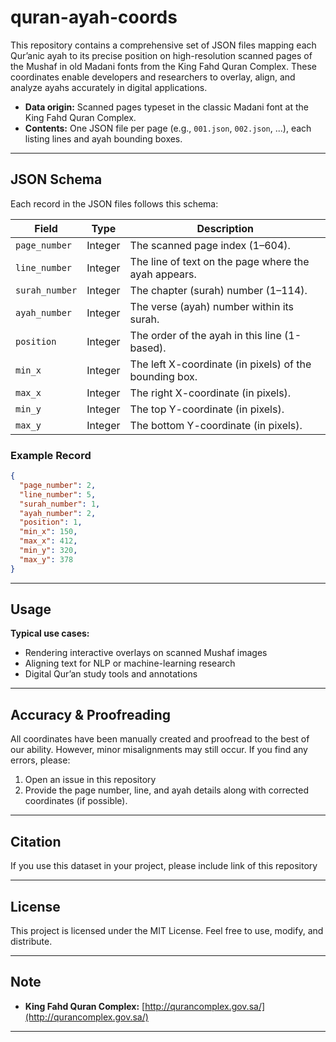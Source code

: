 # quran-ayah-coords

This repository contains a comprehensive set of JSON files mapping each Qur’anic ayah to its precise position on high-resolution scanned pages of the Mushaf in old Madani fonts from the King Fahd Quran Complex. These coordinates enable developers and researchers to overlay, align, and analyze ayahs accurately in digital applications.

- **Data origin:** Scanned pages typeset in the classic Madani font at the King Fahd Quran Complex.
- **Contents:** One JSON file per page (e.g., `001.json`, `002.json`, ...), each listing lines and ayah bounding boxes.

---

## JSON Schema

Each record in the JSON files follows this schema:

| Field          | Type    | Description                                            |
| -------------- | ------- | ------------------------------------------------------ |
| `page_number`  | Integer | The scanned page index (1–604).                        |
| `line_number`  | Integer | The line of text on the page where the ayah appears.   |
| `surah_number` | Integer | The chapter (surah) number (1–114).                    |
| `ayah_number`  | Integer | The verse (ayah) number within its surah.              |
| `position`     | Integer | The order of the ayah in this line (1-based).          |
| `min_x`        | Integer | The left X-coordinate (in pixels) of the bounding box. |
| `max_x`        | Integer | The right X-coordinate (in pixels).                    |
| `min_y`        | Integer | The top Y-coordinate (in pixels).                      |
| `max_y`        | Integer | The bottom Y-coordinate (in pixels).                   |

### Example Record

```json
{
  "page_number": 2,
  "line_number": 5,
  "surah_number": 1,
  "ayah_number": 2,
  "position": 1,
  "min_x": 150,
  "max_x": 412,
  "min_y": 320,
  "max_y": 378
}
```

---

## Usage

**Typical use cases:**

- Rendering interactive overlays on scanned Mushaf images
- Aligning text for NLP or machine-learning research
- Digital Qur’an study tools and annotations

---

## Accuracy & Proofreading

All coordinates have been manually created and proofread to the best of our ability. However, minor misalignments may still occur. If you find any errors, please:

1. Open an issue in this repository
2. Provide the page number, line, and ayah details along with corrected coordinates (if possible).

---

## Citation

If you use this dataset in your project, please include link of this repository

---

## License

This project is licensed under the MIT License. Feel free to use, modify, and distribute.



---

## Note

- **King Fahd Quran Complex:** [http://qurancomplex.gov.sa/](http://qurancomplex.gov.sa/)

---
